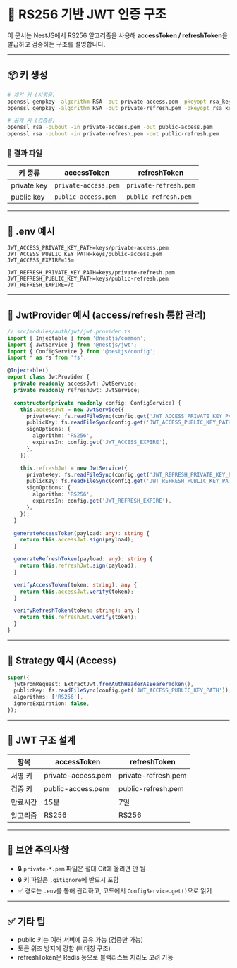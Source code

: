 # 🔐 RS256 기반 JWT 인증 구조

이 문서는 NestJS에서 RS256 알고리즘을 사용해 **accessToken / refreshToken**을 발급하고 검증하는 구조를 설명합니다.

---

## 📦 키 생성

```bash
# 개인 키 (서명용)
openssl genpkey -algorithm RSA -out private-access.pem -pkeyopt rsa_keygen_bits:2048
openssl genpkey -algorithm RSA -out private-refresh.pem -pkeyopt rsa_keygen_bits:2048

# 공개 키 (검증용)
openssl rsa -pubout -in private-access.pem -out public-access.pem
openssl rsa -pubout -in private-refresh.pem -out public-refresh.pem
```

### 📁 결과 파일

| 키 종류     | accessToken          | refreshToken          |
| ----------- | -------------------- | --------------------- |
| private key | `private-access.pem` | `private-refresh.pem` |
| public key  | `public-access.pem`  | `public-refresh.pem`  |

---

## 🧪 .env 예시

```env
JWT_ACCESS_PRIVATE_KEY_PATH=keys/private-access.pem
JWT_ACCESS_PUBLIC_KEY_PATH=keys/public-access.pem
JWT_ACCESS_EXPIRE=15m

JWT_REFRESH_PRIVATE_KEY_PATH=keys/private-refresh.pem
JWT_REFRESH_PUBLIC_KEY_PATH=keys/public-refresh.pem
JWT_REFRESH_EXPIRE=7d
```

---

## 🧩 JwtProvider 예시 (access/refresh 통합 관리)

```ts
// src/modules/auth/jwt/jwt.provider.ts
import { Injectable } from '@nestjs/common';
import { JwtService } from '@nestjs/jwt';
import { ConfigService } from '@nestjs/config';
import * as fs from 'fs';

@Injectable()
export class JwtProvider {
  private readonly accessJwt: JwtService;
  private readonly refreshJwt: JwtService;

  constructor(private readonly config: ConfigService) {
    this.accessJwt = new JwtService({
      privateKey: fs.readFileSync(config.get('JWT_ACCESS_PRIVATE_KEY_PATH')),
      publicKey: fs.readFileSync(config.get('JWT_ACCESS_PUBLIC_KEY_PATH')),
      signOptions: {
        algorithm: 'RS256',
        expiresIn: config.get('JWT_ACCESS_EXPIRE'),
      },
    });

    this.refreshJwt = new JwtService({
      privateKey: fs.readFileSync(config.get('JWT_REFRESH_PRIVATE_KEY_PATH')),
      publicKey: fs.readFileSync(config.get('JWT_REFRESH_PUBLIC_KEY_PATH')),
      signOptions: {
        algorithm: 'RS256',
        expiresIn: config.get('JWT_REFRESH_EXPIRE'),
      },
    });
  }

  generateAccessToken(payload: any): string {
    return this.accessJwt.sign(payload);
  }

  generateRefreshToken(payload: any): string {
    return this.refreshJwt.sign(payload);
  }

  verifyAccessToken(token: string): any {
    return this.accessJwt.verify(token);
  }

  verifyRefreshToken(token: string): any {
    return this.refreshJwt.verify(token);
  }
}
```

---

## 🔐 Strategy 예시 (Access)

```ts
super({
  jwtFromRequest: ExtractJwt.fromAuthHeaderAsBearerToken(),
  publicKey: fs.readFileSync(config.get('JWT_ACCESS_PUBLIC_KEY_PATH')),
  algorithms: ['RS256'],
  ignoreExpiration: false,
});
```

---

## 🧾 JWT 구조 설계

| 항목     | accessToken        | refreshToken        |
| -------- | ------------------ | ------------------- |
| 서명 키  | private-access.pem | private-refresh.pem |
| 검증 키  | public-access.pem  | public-refresh.pem  |
| 만료시간 | 15분               | 7일                 |
| 알고리즘 | RS256              | RS256               |

---

## 🔐 보안 주의사항

- 🔒 `private-*.pem` 파일은 절대 Git에 올리면 안 됨
- 🔒 키 파일은 `.gitignore`에 반드시 포함
- ✅ 경로는 `.env`를 통해 관리하고, 코드에서 `ConfigService.get()`으로 읽기

---

## ✅ 기타 팁

- public 키는 여러 서버에 공유 가능 (검증만 가능)
- 토큰 위조 방지에 강함 (비대칭 구조)
- refreshToken은 Redis 등으로 블랙리스트 처리도 고려 가능
